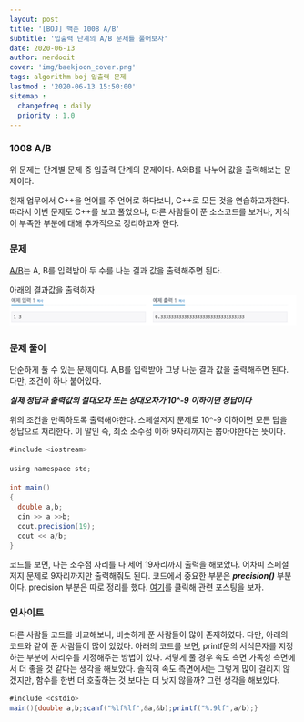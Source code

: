 ```yaml
---
layout: post
title: '[BOJ] 백준 1008 A/B'
subtitle: '입출력 단계의 A/B 문제를 풀어보자'
date: 2020-06-13
author: nerdooit
cover: 'img/baekjoon_cover.png'
tags: algorithm boj 입출력 문제
lastmod : '2020-06-13 15:50:00'
sitemap :
  changefreq : daily
  priority : 1.0
---
```

### 1008 A/B
위 문제는 단계별 문제 중 입출력 단계의 문제이다. A와B를 나누어 값을 출력해보는
문제이다.

현재 업무에서 C++을 언어를 주 언어로 하다보니, C++로 모든 것을 연습하고자한다.
따라서 이번 문제도 C++를 보고 풀었으나, 다른 사람들이 푼 소스코드를 보거나,
	지식이 부족한 부분에 대해 추가적으로 정리하고자 한다.

### 문제
 [A/B](https://www.acmicpc.net/problem/1008)는 A, B를 입력받아 두 수를 나눈 결과 값을 출력해주면 된다.

아래의 결과값을 출력하자
![문제 입력과 출력](/img/baekjoon_input_problem.png)

### 문제 풀이
단순하게 풀 수 있는 문제이다. A,B를 입력받아 그냥 나눈 결과 값을 출력해주면
된다. 다만, 조건이 하나 붙어있다.

***실제 정답과 출력값의 절대오차 또는 상대오차가 10^-9 이하이면 정답이다***

위의 조건을 만족하도록 출력해야한다. 스페셜저지 문제로 10^-9 이하이면 모든 답을
정답으로 처리한다. 이 말인 즉, 최소 소수점 이하 9자리까지는 뽑아야한다는 뜻이다.

```java
#include <iostream>

using namespace std;

int main()
{
  double a,b;
  cin >> a >>b;
  cout.precision(19);
  cout << a/b;
}
```

코드를 보면, 나는 소수점 자리를 다 세어 19자리까지 출력을 해보았다. 어차피
스페셜 저지 문제로 9자리까지만 출력해줘도 된다. 코드에서 중요한 부분은
***precision()*** 부분이다. precision 부분은 따로 정리를 했다. [여기](https://nerdooit.github.io/2020/06/13/setprecision.html)를 클릭해
관련 포스팅을 보자.

### 인사이트
다른 사람들 코드를 비교해보니, 비슷하게 푼 사람들이 많이 존재하였다. 다만,
	아래의 코드와 같이 푼 사람들이 많이 있었다. 아래의 코드를 보면, printf문의
	서식문자를 지정하는 부분에 자리수를 지정해주는 방법이 있다. 저렇게 풀 경우
	속도 측면 가독성 측면에서 더 좋을 것 같다는 생각을 해보았다. 솔직히 속도
	측면에서는 그렇게 많이 걸리지 않겠지만, 함수를 한번 더 호출하는 것 보다는 더
	낫지 않을까? 그런 생각을 해보았다.

```java
#include <cstdio>
main(){double a,b;scanf("%lf%lf",&a,&b);printf("%.9lf",a/b);}
```
